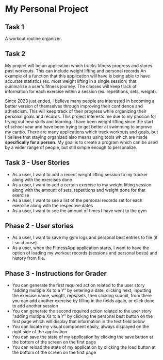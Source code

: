 # My Personal Project

## Task 1 
A workout routine organizer. 

## Task 2
My project will be an application which tracks fitness progress and stores past workouts. 
This can include weight lifting and personal records 
An example of a function that this application will have is being able to have accurate statistics
(ex. most weight lifting in a single session) that summarize a user's fitness journey. 
The classes will keep track of information for each exercise within a session (ex. repetitions, sets, weight). 

Since 2023 just ended, I believe many people are interested in becoming a better version of themselves
through improving their confidence and athleticism. This will keep track of their progress while 
organizing their personal goals and records. This project interests me due to my passion for trying 
out new skills and learning. I have been weight lifting since the start of school year and have been 
trying to get better at swimming to improve my cardio. There are many applications which track workouts 
and goals, but I believe that staying organized also means using tools which are made **specifically for 
a person**. My goal is to create a program which can be used by a wider range of people, but still simple
enough to personalize. 

## Task 3 - User Stories
- As a user, I want to add a recent weight lifting session to my tracker along with 
the exercises done
- As a user, I want to add a certain exercise to my weight lifting session along with 
the amount of sets, repetitions and weight done for that exercise 
- As a user, I want to see a list of the personal records set for each exercise along with the respective dates 
- As a user, I want to see the amount of times I have went to the gym 

## Phase 2 - User stories 
- As a user, I want to save my gym logs and personal best entries to file (if I so choose). 
- As a user, when the FitnessApp application starts, I want to have the option of loading my workout records 
(sessions and personal bests) and history from file. 

## Phase 3 - Instructions for Grader 
- You can generate the first required action related to the user story "adding multiple Xs to a Y" by
entering a date, clicking next, inputting the exercise name, weight, reps/sets, then clicking submit, from
there you can add another exercise by filling in the fields again, or click done to add another session 
- You can generate the second required action related to the user story "adding multiple Xs to a Y" by clicking the 
personal best button on the first page which will display that information in the text field below 
- You can locate my visual component easily, always displayed on the right side of the application 
- You can save the state of my application by clicking the save button at the bottom of the screen on the first page
- You can reload the state of my application by clicking the load button at the bottom of the screen on the first page
